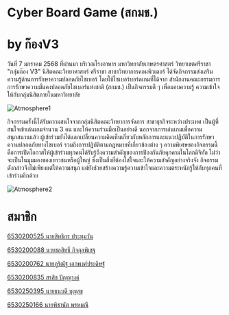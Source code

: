 # Cyber Board Game (สกมช.)
# by ก๊องV3
วันที่ 7 มกราคม 2568 ที่ผ่านมา บริเวณโรงอาหาร มหาวิทยาลัยเกษตรศาสตร์ วิทยาเขตศรีราชา  
"กลุ่มก๊อง V3" นิสิตคณะวิทยาศาสตร์ ศรีราชา สาขาวิทยาการคอมพิวเตอร์ ได้จัดกิจกรรมส่งเสริมความรู้ด้านการรักษาความปลอดภัยไซเบอร์ โดยใช้ไซเบอร์บอร์ดเกมที่ได้จาก 
สำนักงานคณะกรรมการการรักษาความมั่นคงปลอดภัยไซเบอร์แห่งชาติ (สกมช.) เป็นกิจกรรมดี ๆ เพื่อมอบความรู้ ความเข้าใจให้กับกลุ่มนิสิตภายในมหาวิทยาลัย

![Atmosphere1](image-boardgame1.png)

กิจกรรมครั้งนี้ได้รับความสนใจจากกลุ่มนิสิตคณะวิทยาการจัดการ สาขาธุรกิจระหว่างประเทศ เป็นผู้ที่สนใจเข้าเล่นเกมจำนวน 3 คน และให้ความร่วมมือเป็นอย่างดี นอกจากการเล่นเกมเพื่อความสนุกสนานแล้ว ผู้เข้าร่วมยังได้แลกเปลี่ยนความคิดเห็นเกี่ยวกับหลักการและแนวปฏิบัติในการรักษาความปลอดภัยทางไซเบอร์ รวมถึงการปฏิบัติตามกฎหมายที่เกี่ยวข้องต่าง ๆ
ความพิเศษของกิจกรรมนี้ คือการเปิดโอกาสให้ผู้เข้าร่วมทุกคนได้รับรู้ถึงความสำคัญของการป้องกันภัยคุกคามในโลกดิจิทัล ไม่ว่าจะเป็นในมุมมองของเยาวชนหรือผู้ใหญ่ ซึ่งเป็นสิ่งที่ต้องใส่ใจและให้ความสำคัญอย่างจริงจัง กิจกรรมดังกล่าวจึงไม่เพียงแต่ให้ความสนุก แต่ยังช่วยสร้างความรู้ความเข้าใจและความตระหนักรู้ให้กับทุกคนที่เข้าร่วมอีกด้วย

![Atmosphere2](image-boardgame2.png)








# สมาชิก
[6530200525 นายสิทธิกร ประทุมวัน](https://6530200525.github.io/boardgame)

[6530200088 นายชลสิทธิ์ กิจกุลพิเชฐ](https://markchonlasit.github.io/chonlasitK.github.io/boardgame)

[6530200762 นายภูริณัฐ เอกพงศ์ประดิษฐ์](https://6530200762.github.io/cyberbg)

[6530200835 สรสิช ปัญญางค์](https://bossmahob.github.io/cyberboardgame)

[6530250395 นายธนบดี บุญสุข](https://realalunda.github.io/cyberboardgame)

[6530250166 นายพิชานัต พรหมณี](https://naieric.github.io/cyberboardgame)
